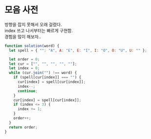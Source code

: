 # 모음 사전

방향을 잡지 못해서 오래 걸렸다.  
index 쓰고 나서부터는 빠르게 구현함.  
경험을 많이 해보자..

```javascript
function solution(word) {
  let spell = { "": "A", A: "E", E: "I", I: "O", O: "U", U: "" };

  let order = 0;
  let cur = ["", "", "", "", ""];
  let index = 0;
  while (cur.join("") !== word) {
    if (spell[cur[index]] === "") {
      cur[index] = spell[cur[index]];
      index--;
      continue;
    }
    cur[index] = spell[cur[index]];
    if (index <= 3) {
      index += 1;
    }
    order++;
  }
  return order;
}
```
